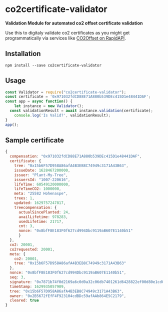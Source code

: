 # co2certificate-validator
**Validation Module for automated co2 offset certificate validation**

Use this to digitaly validate co2 certificates as you might get programmatically via services like [CO2Offset on RapidAPI](https://rapidapi.com/stromdao-stromdao-default/api/co2-offset).

## Installation
```shell
npm install --save co2certificate-validator
```

## Usage
```javascript
const Validator = require("co2certificate-validator");
const certificate = '0x971032fdCD88E71A880b539DEc415D1e48441DAF';
const app = async function() {
	let instance = new Validator();
  const validationResult = await instance.validation(certificate);
	console.log('Is Valid?', validationResult);
}
app();
```


## Sample certificate
```Javascript
{
  compensation: "0x971032fdCD88E71A880b539DEc415D1e48441DAF",
  certificate: {
    tree: "0x15b6F57D958A86afA4B3EB8C74949c3171A43B63",
    issueDate: 1628467200000,
    issuer: "Plant-My-Tree",
    issuersId: "1007-220616",
    lifeTime: 60549120000000,
    lifeTimeCO2: 1000000,
    meta: "25582 Hohenaspe",
    trees: 1,
    updated: 1629757247817,
    treecompensation: {
      actualSincePlanted: 24,
      availLifetime: 978283,
      usedLifetime: 21717,
      cnt: 3,
      nonce: "0x8bfF8E183F0f627cd994Dbc9119aB607E1140b51"
      }
  },
  co2: 20001,
  co2requested: 20001,
  meta: {
    co2: 20001,
    tree: "0x15b6F57D958A86afA4B3EB8C74949c3171A43B63"
  },
  nonce: "0x8bfF8E183F0f627cd994Dbc9119aB607E1140b51",
  seq: 3,
  signature: "0x7871b74f0d2169a6c0d0a32c06db7401261d6428822ef00d80e1cd0a264e80ee6d56b792616b7ca8b56e5f1ed51148d767a870c831aad9790d4a25785f69dbd41c",
  timeStamp: 1629935057909,
  tree: "0x15b6F57D958A86afA4B3EB8C74949c3171A43B63",
  owner: "0x2B5672fEfF4F923104cdBDc59afAAb864E5C2179",
  cleared: true
}
```
